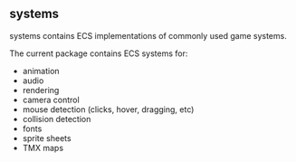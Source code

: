## systems

systems contains ECS implementations of commonly used game systems.

The current package contains ECS systems for:

 * animation
 * audio
 * rendering
 * camera control
 * mouse detection (clicks, hover, dragging, etc)
 * collision detection
 * fonts
 * sprite sheets
 * TMX maps
